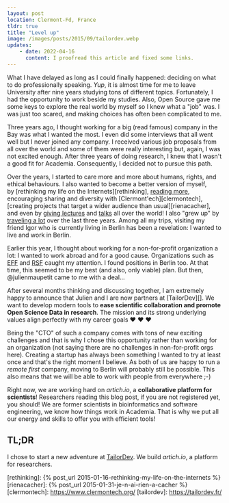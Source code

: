 ```yaml
---
layout: post
location: Clermont-Fd, France
tldr: true
title: "Level up"
image: /images/posts/2015/09/tailordev.webp
updates:
    - date: 2022-04-16
      content: I proofread this article and fixed some links.
---
```


What I have delayed as long as I could finally happened: deciding on what to do
professionally speaking. _Yup_, it is almost time for me to leave University
after nine years studying tons of different topics. Fortunately, I had the
opportunity to work beside my studies. Also, Open Source gave me some keys to
explore the real world by myself so I knew what a "job" was. I was just too
scared, and making choices has often been complicated to me.

Three years ago, I thought working for a big (read famous) company in the Bay
was what I wanted the most. I even did some interviews that all went well but
I never joined any company. I received various job proposals from all over the
world and some of them were really interesting but, again, I was not excited
enough. After three years of doing research, I knew that I wasn't a good fit
for Academia. Consequently, I decided not to pursue this path.

Over the years, I started to care more and more about humans, rights, and
ethical behaviours. I also wanted to become a better version of myself,
by [rethinking my life on the Internets][rethinking], [reading more](/books/),
encouraging sharing and diversity with [Clermont'ech][clermontech],
[creating projects that target a wider audience than usual][rienacacher], and
even by [giving lectures](https://edu.williamdurand.fr/) and [talks](/talks/)
all over the world! I also "grew up" by [traveling a lot](/trips/) over the
last three years. Among all my trips, visiting my friend Igor who is currently
living in Berlin has been a revelation: I wanted to live and work in Berlin.

Earlier this year, I thought about working for a non-for-profit organization a
lot: I wanted to work abroad and for a good cause. Organizations such as
[EFF](https://www.eff.org/) and [RSF](https://en.rsf.org/) caught my attention.
I found positions in Berlin too. At that time, this seemed to be my best (and
also, only viable) plan. But then, @julienmaupetit came to me with a deal...

After several months thinking and discussing together, I am extremely happy to
announce that Julien and I are now partners at [TailorDev][]. We want to develop
modern tools to **ease scientific collaboration and promote Open Science Data in
research**. The mission and its strong underlying values align perfectly with my
career goals &hearts; &hearts; &hearts;

Being the "CTO" of such a company comes with tons of  new exciting challenges and
that is why I chose this opportunity rather than working for an organization (not
saying there are no challenges in non-for-profit orgs here). Creating a startup
has always been something I wanted to try at least once and that's the right
moment I believe. As both of us are happy to run a _remote first_ company, moving
to Berlin will probably still be possible. This  also means that we will be able
to work with people from everywhere ;-)

Right now, we are working hard on _artich.io_, a **collaborative platform for
scientists**! Researchers reading this blog post, if you are not registered yet,
you should! We are former scientists in bioinformatics and software engineering,
we know how things work in Academia. That is why we put all our energy and skills
to offer you with efficient tools!

## TL;DR

I chose to start a new adventure at [TailorDev](http://tailordev.fr/). We build
_artich.io_, a platform for researchers.

[rethinking]: {% post_url 2015-01-16-rethinking-my-life-on-the-internets %}
[rienacacher]: {% post_url 2015-01-31-je-n-ai-rien-a-cacher %}
[clermontech]: https://www.clermontech.org/
[tailordev]: https://tailordev.fr/
